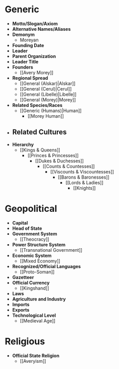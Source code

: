 # Generic
- **Motto/Slogan/Axiom**
- **Alternative Names/Aliases**
- **Demonym**
	- Moreyan
- **Founding Date**
- **Leader**
- **Parent Organization**
- **Leader Title**
- **Founders**
	- [[Avery Morey]]
- **Regional Spread**
	- [[General (Alskar)|Alskar]]
	- [[General (Cerul)|Cerul]]
	- [[General (Libelle)|Libelle]]
	- [[General (Morey)|Morey]]
- **Related Species/Races**
	- [[Generic (Humans)|Human]]
		- [[Morey Human]]
- **Related Cultures**
	- 
- **Hierarchy**
	- [[Kings & Queens]]
		- [[Princes & Princesses]]
			- [[Dukes & Duchesses]]
				- [[Counts & Countesses]]
					- [[Viscounts & Viscountesses]]
						- [[Barons & Baronesses]]
							- [[Lords & Ladies]]
								- [[Knights]]
# Geopolitical
- **Capital**
- **Head of State**
- **Government System**
	- [[Theocracy]]
- **Power Structure System**
	- [[Transnational Government]]
- **Economic System**
	- [[Mixed Economy]]
- **Recognized/Official Languages**
	- [[Proto-Soman]]
- **Gazetteer**
- **Official Currency**
	- [[Kingshand]]
- **Laws**
- **Agriculture and Industry**
- **Imports**
- **Exports**
- **Technological Level**
	- [[Medieval Age]]
# Religious
- **Official State Religion**
	- [[Averyism]]